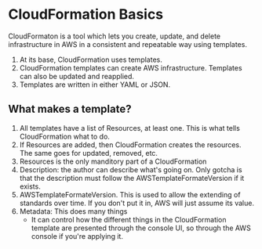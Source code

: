 # CloudFormation Basics

CloudFormaton is a tool which lets you create, update, and delete infrastructure in AWS in a consistent and repeatable way using templates.     

1. At its base, CloudFormation uses templates. 
2. CloudFormation templates can create AWS infrastructure. Templates can also be updated and reapplied. 
3. Templates are written in either YAML or JSON.

## What makes a template?
1. All templates have a list of Resources, at least one. This is what tells CloudFormation what to do.
2. If Resources are added, then CloudFormation creates the resources. The same goes for updated, removed, etc. 
3. Resources is the only manditory part of a CloudFormation
4. Description: the author can describe what's going on.  Only gotcha is that the description must follow the AWSTemplateFormateVersion if it exists.
5. AWSTemplateFormateVersion. This is used to allow the extending of standards over time. If you don't put it in, AWS will just assume its value.
6. Metadata: This does many things
    * It can control how the different things in the CloudFormation template are presented through the console UI, so through the AWS console if you're applying it.